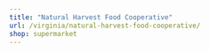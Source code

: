 ```yaml
---
title: "Natural Harvest Food Cooperative"
url: /virginia/natural-harvest-food-cooperative/
shop: supermarket
---
```

